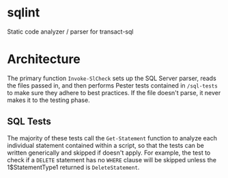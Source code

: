 # sqlint
Static code analyzer / parser for transact-sql

# Architecture

The primary function `Invoke-SlCheck` sets up the SQL Server parser, reads the files passed in, and then performs Pester tests contained in `/sql-tests` to make sure they adhere to best practices. If the file doesn't parse, it never makes it to the testing phase.

## SQL Tests

The majority of these tests call the `Get-Statement` function to analyze each individual statement contained within a script, so that the tests can be written generically and skipped if doesn't apply. For example, the test to check if a `DELETE` statement has no `WHERE` clause will be skipped unless the 1$StatementType1 returned is `DeleteStatement`.